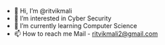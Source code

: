 - 👋 Hi, I’m @ritvikmali
- 👀 I’m interested in Cyber Security
- 🌱 I’m currently learning Computer Science
- 📫 How to reach me Mail - ritvikmali2@gmail.com

<!---
ritvikmali/ritvikmali is a ✨ special ✨ repository because its `README.md` (this file) appears on your GitHub profile.
You can click the Preview link to take a look at your changes.
--->
